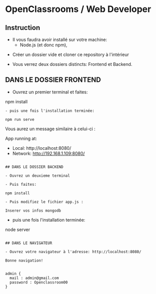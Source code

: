 # OpenClassrooms / Web Developer

## Instruction

* Il vous faudra avoir installé sur votre machine:
    * Node.js (et donc npm),

- Créer un dossier vide et cloner ce repository à l'intérieur

- Vous verrez deux dossiers distincts: Frontend et Backend.

## DANS LE DOSSIER FRONTEND

- Ouvrez un premier terminal et faites:

npm install
```
- puis une fois l'installation terminée:

npm run serve
```
Vous aurez un message similaire à celui-ci :

App running at:
  - Local:   http://localhost:8080/ 
  - Network: http://192.168.1.109:8080/
  ```

## DANS LE DOSSIER BACKEND

- Ouvrez un deuxieme terminal 

- Puis faites:

npm install

- Puis modifiez le fichier app.js :

Inserer vos infos mongodb
```

- puis une fois l'installation terminée:

node server
```

## DANS LE NAVIGATEUR

- Ouvrez votre navigateur à l'adresse: http://localhost:8080/

Bonne navigation!


admin {
  mail : admin@gmail.com
  password : Openclassroom00
} 